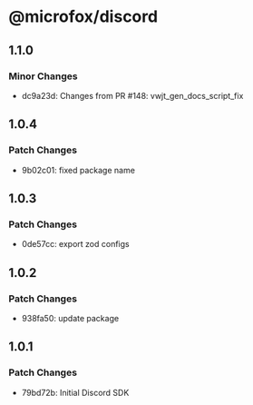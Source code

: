 # @microfox/discord

## 1.1.0

### Minor Changes

- dc9a23d: Changes from PR #148: vwjt_gen_docs_script_fix

## 1.0.4

### Patch Changes

- 9b02c01: fixed package name

## 1.0.3

### Patch Changes

- 0de57cc: export zod configs

## 1.0.2

### Patch Changes

- 938fa50: update package

## 1.0.1

### Patch Changes

- 79bd72b: Initial Discord SDK
